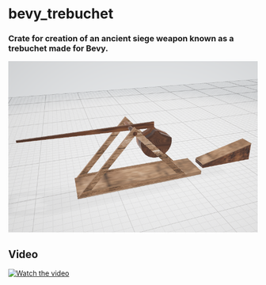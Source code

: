 # bevy_trebuchet
### Crate for creation  of an ancient siege weapon known as a trebuchet made for Bevy.  
![Trebuchet](img/image1.png)
## Video 
[![Watch the video](https://img.youtube.com/vi/K_OJGsxl0fk/maxresdefault.jpg)](https://youtu.be/K_OJGsxl0fk)
